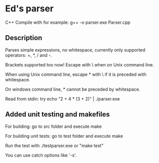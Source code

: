 # Ed's parser

C++ Compile with for example: g++ -o parser.exe Parser.cpp

Description
-----------

Parses simple expressions, no whitespace, currently only supported operators: +, *, / and -.

Brackets supported too now! Escape with \ when on Unix command line.

When using Unix command line, escape * with \ if it is preceded with whitespace.

On windows command line, * cannot be preceded by whitespace.

Read from stdin: try echo "2 + 4 * (3 + 2)" | ./parser.exe

Added unit testing and makefiles
--------------------------------

For building: go to src folder and execute make

For building unit tests: go to test folder and execute make

Run the test with ./testparser.exe or "make test"

You can use catch options like '-s'.
